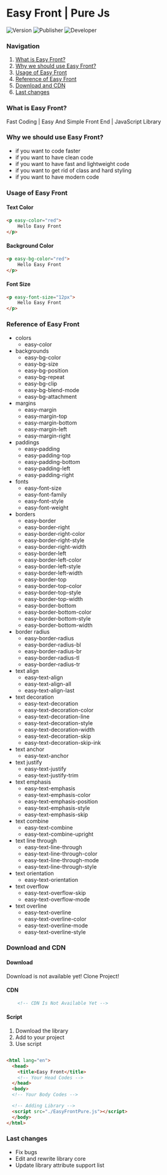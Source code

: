 # Easy Front | Pure Js
![Version](https://img.shields.io/badge/version-v2.0.0-red)
![Publisher](https://img.shields.io/badge/publisher-YasTech-blue)
![Developer](https://img.shields.io/badge/developer-Hossein%20Araghi-white)
### Navigation
1. <a href="#what-is-easy-front">What is Easy Front?</a>
2. <a href="#why-we-should-use-easy-front">Why we should use Easy Front?</a>
3. <a href="#usage-of-easy-front">Usage of Easy Front</a>
4. <a href="#reference-of-easy-front">Reference of Easy Front</a>
5. <a href="#download-and-cdn">Download and CDN</a>
6. <a href="#last-changes">Last changes</a>
### What is Easy Front?
Fast Coding | Easy And Simple Front End | JavaScript Library
### Why we should use Easy Front?
- if you want to code faster
- if you want to have clean code
- if you want to have fast and lightweight code
- if you want to get rid of class and hard styling
- if you want to have modern code
### Usage of Easy Front
#### Text Color
```html
<p easy-color="red">
    Hello Easy Front
</p>
```
#### Background Color
```html
<p easy-bg-color="red">
    Hello Easy Front
</p>
```
#### Font Size
```html
<p easy-font-size="12px">
    Hello Easy Front
</p>
```
### Reference of Easy Front
- colors
    - easy-color
- backgrounds
    - easy-bg-color
    - easy-bg-size
    - easy-bg-position
    - easy-bg-repeat
    - easy-bg-clip
    - easy-bg-blend-mode
    - easy-bg-attachment
- margins
    - easy-margin
    - easy-margin-top
    - easy-margin-bottom
    - easy-margin-left
    - easy-margin-right
- paddings
    - easy-padding
    - easy-padding-top
    - easy-padding-bottom
    - easy-padding-left
    - easy-padding-right
- fonts
    - easy-font-size
    - easy-font-family
    - easy-font-style
    - easy-font-weight
- borders
    - easy-border
    - easy-border-right
    - easy-border-right-color
    - easy-border-right-style
    - easy-border-right-width
    - easy-border-left
    - easy-border-left-color
    - easy-border-left-style
    - easy-border-left-width
    - easy-border-top
    - easy-border-top-color
    - easy-border-top-style
    - easy-border-top-width
    - easy-border-bottom
    - easy-border-bottom-color
    - easy-border-bottom-style
    - easy-border-bottom-width
- border radius
    - easy-border-radius
    - easy-border-radius-bl
    - easy-border-radius-br
    - easy-border-radius-tl
    - easy-border-radius-tr
- text align
    - easy-text-align
    - easy-text-align-all
    - easy-text-align-last
- text decoration
    - easy-text-decoration
    - easy-text-decoration-color
    - easy-text-decoration-line
    - easy-text-decoration-style
    - easy-text-decoration-width
    - easy-text-decoration-skip
    - easy-text-decoration-skip-ink
- text anchor
    - easy-text-anchor
- text justify
    - easy-text-justify
    - easy-text-justify-trim
- text emphasis
    - easy-text-emphasis
    - easy-text-emphasis-color
    - easy-text-emphasis-position
    - easy-text-emphasis-style
    - easy-text-emphasis-skip
- text combine
    - easy-text-combine
    - easy-text-combine-upright
- text line through
    - easy-text-line-through
    - easy-text-line-through-color
    - easy-text-line-through-mode
    - easy-text-line-through-style
- text orientation
    - easy-text-orientation
- text overflow
    - easy-text-overflow-skip
    - easy-text-overflow-mode
- text overline
    - easy-text-overline
    - easy-text-overline-color
    - easy-text-overline-mode
    - easy-text-overline-style
### Download and CDN
#### Download
Download is not available yet!
Clone Project!
#### CDN
```html
    <!-- CDN Is Not Available Yet -->
```
#### Script
1. Download the library
2. Add to your project
3. Use script

```html

<html lang="en">
  <head>
    <title>Easy Front</title>
    <!-- Your Head Codes -->
  </head>
  <body>
  <!-- Your Body Codes -->

  <!-- Adding Library -->
  <script src="./EasyFrontPure.js"></script>
  </body>
</html>
```
### Last changes
- Fix bugs
- Edit and rewrite library core
- Update library attribute support list
